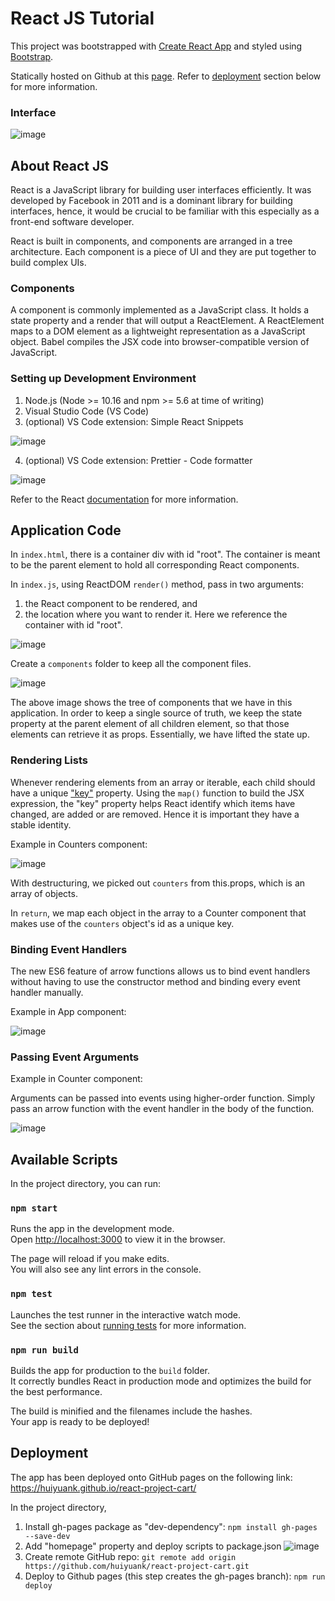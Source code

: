 # React JS Tutorial

This project was bootstrapped with [Create React App](https://github.com/facebook/create-react-app) and styled using [Bootstrap](https://getbootstrap.com/docs/5.0/getting-started/introduction/).

Statically hosted on Github at this [page](https://huiyuank.github.io/react-project-cart/).
Refer to [deployment](#deployment) section below for more information.

### Interface

![image](https://user-images.githubusercontent.com/71057935/118261003-94afed00-b4e5-11eb-81cc-842c7ccd0416.png)

## About React JS

React is a JavaScript library for building user interfaces efficiently. It was developed by Facebook in 2011 and is a dominant library for building interfaces, hence, it would be crucial to be familiar with this especially as a front-end software developer. 

React is built in components, and components are arranged in a tree architecture. Each component is a piece of UI and they are put together to build complex UIs.

### Components

A component is commonly implemented as a JavaScript class. It holds a state property and a render that will output a ReactElement. A ReactElement maps to a DOM element as a lightweight representation as a JavaScript object. Babel compiles the JSX code into browser-compatible version of JavaScript.

### Setting up Development Environment

1. Node.js (Node >= 10.16 and npm >= 5.6 at time of writing)
2. Visual Studio Code (VS Code)
3. (optional) VS Code extension: Simple React Snippets

![image](https://user-images.githubusercontent.com/71057935/118087051-8683a300-b3f7-11eb-8274-fa33717286fa.png)

4. (optional) VS Code extension: Prettier - Code formatter

![image](https://user-images.githubusercontent.com/71057935/118087112-a1eeae00-b3f7-11eb-8521-f5dc0111223c.png)

Refer to the React [documentation](https://reactjs.org/docs/create-a-new-react-app.html#create-react-app) for more information.

## Application Code

In `index.html`, there is a container div with id "root". The container is meant to be the parent element to hold all corresponding React components.

In `index.js`, using ReactDOM `render()` method, pass in two arguments:
1. the React component to be rendered, and 
2. the location where you want to render it. Here we reference the container with id "root".

![image](https://user-images.githubusercontent.com/71057935/118088212-4e7d5f80-b3f9-11eb-9e90-a7f72e70ba4f.png)

Create a `components` folder to keep all the component files.

![image](https://user-images.githubusercontent.com/71057935/118092415-ab2f4900-b3fe-11eb-860e-9cff5fceec0d.png)

The above image shows the tree of components that we have in this application. In order to keep a single source of truth, we keep the state property at the parent element of all children element, so that those elements can retrieve it as props. Essentially, we have lifted the state up.

### Rendering Lists

Whenever rendering elements from an array or iterable, each child should have a unique ["key"](https://reactjs.org/docs/lists-and-keys.html) property. Using the `map()` function to build the JSX expression, the "key" property helps React identify which items have changed, are added or are removed. Hence it is important they have a stable identity.

Example in Counters component:

![image](https://user-images.githubusercontent.com/71057935/118090062-a321da00-b3fb-11eb-8dbe-2c57eef7d6ff.png)

With destructuring, we picked out `counters` from this.props, which is an array of objects.

In `return`, we map each object in the array to a Counter component that makes use of the `counters` object's id as a unique key.

### Binding Event Handlers

The new ES6 feature of arrow functions allows us to bind event handlers without having to use the constructor method and binding every event handler manually.

Example in App component:

![image](https://user-images.githubusercontent.com/71057935/118091603-98684480-b3fd-11eb-8a52-9d292c9a4070.png)

### Passing Event Arguments

Example in Counter component:

Arguments can be passed into events using higher-order function. Simply pass an arrow function with the event handler in the body of the function.

![image](https://user-images.githubusercontent.com/71057935/118091851-e9783880-b3fd-11eb-95f3-7b6cfcfb41a1.png)

## Available Scripts

In the project directory, you can run:

### `npm start`

Runs the app in the development mode.\
Open [http://localhost:3000](http://localhost:3000) to view it in the browser.

The page will reload if you make edits.\
You will also see any lint errors in the console.

### `npm test`

Launches the test runner in the interactive watch mode.\
See the section about [running tests](https://facebook.github.io/create-react-app/docs/running-tests) for more information.

### `npm run build`

Builds the app for production to the `build` folder.\
It correctly bundles React in production mode and optimizes the build for the best performance.

The build is minified and the filenames include the hashes.\
Your app is ready to be deployed!

## Deployment

The app has been deployed onto GitHub pages on the following link:
https://huiyuank.github.io/react-project-cart/

In the project directory,

1. Install gh-pages package as "dev-dependency": `npm install gh-pages --save-dev`
2. Add "homepage" property and deploy scripts to package.json
![image](https://user-images.githubusercontent.com/71057935/117559958-3a192a00-b0bc-11eb-90d9-fed71549a03d.png)
4. Create remote GitHub repo: `git remote add origin https://github.com/huiyuank/react-project-cart.git`
5. Deploy to Github pages (this step creates the gh-pages branch): `npm run deploy`
